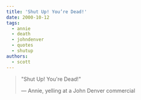 ```yaml
---
title: 'Shut Up! You’re Dead!'
date: 2000-10-12
tags:
  - annie
  - death
  - johndenver
  - quotes
  - shutup
authors:
  - scott
---
```


> "Shut Up! You're Dead!"
>
> — Annie, yelling at a John Denver commercial
